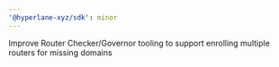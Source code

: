 ```yaml
---
'@hyperlane-xyz/sdk': minor
---
```


Improve Router Checker/Governor tooling to support enrolling multiple routers for missing domains
